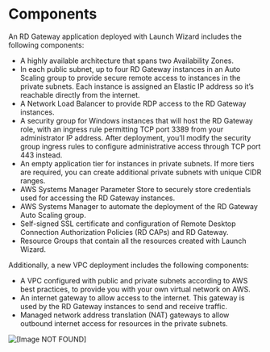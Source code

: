 # Components<a name="launch-wizard-remote-desktop-gateway-components"></a>

An RD Gateway application deployed with Launch Wizard includes the following components:
+ A highly available architecture that spans two Availability Zones\.
+ In each public subnet, up to four RD Gateway instances in an Auto Scaling group to provide secure remote access to instances in the private subnets\. Each instance is assigned an Elastic IP address so it’s reachable directly from the internet\.
+ A Network Load Balancer to provide RDP access to the RD Gateway instances\.
+ A security group for Windows instances that will host the RD Gateway role, with an ingress rule permitting TCP port 3389 from your administrator IP address\. After deployment, you’ll modify the security group ingress rules to configure administrative access through TCP port 443 instead\.
+ An empty application tier for instances in private subnets\. If more tiers are required, you can create additional private subnets with unique CIDR ranges\.
+ AWS Systems Manager Parameter Store to securely store credentials used for accessing the RD Gateway instances\.
+ AWS Systems Manager to automate the deployment of the RD Gateway Auto Scaling group\.
+  Self\-signed SSL certificate and configuration of Remote Desktop Connection Authorization Policies \(RD CAPs\) and RD Gateway\.
+ Resource Groups that contain all the resources created with Launch Wizard\.

Additionally, a new VPC deployment includes the following components:
+ A VPC configured with public and private subnets according to AWS best practices, to provide you with your own virtual network on AWS\.
+ An internet gateway to allow access to the internet\. This gateway is used by the RD Gateway instances to send and receive traffic\.
+ Managed network address translation \(NAT\) gateways to allow outbound internet access for resources in the private subnets\.

![\[Image NOT FOUND\]](http://docs.aws.amazon.com/launchwizard/latest/userguide/images/rdgateway-architecture-diagram.png)